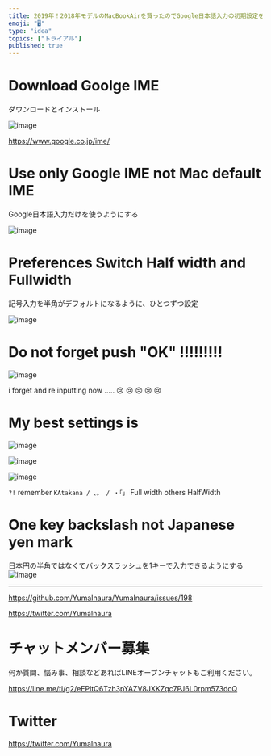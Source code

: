```yaml
---
title: 2019年！2018年モデルのMacBookAirを買ったのでGoogle日本語入力の初期設定をする
emoji: "🖥"
type: "idea"
topics: ["トライアル"]
published: true
---
```



# Download Goolge IME

ダウンロードとインストール

![image](https://user-images.githubusercontent.com/13635059/50619484-cccdbb00-0f3c-11e9-9394-b5cf0486b66e.png)

https://www.google.co.jp/ime/

# Use only Google IME not Mac default IME

Google日本語入力だけを使うようにする

![image](https://user-images.githubusercontent.com/13635059/50619608-72812a00-0f3d-11e9-89af-203333de532d.png)


# Preferences Switch Half width and Fullwidth

記号入力を半角がデフォルトになるように、ひとつずつ設定

![image](https://user-images.githubusercontent.com/13635059/50619478-c3dce980-0f3c-11e9-8ff8-43c8acc89dfe.png)

# Do not forget push "OK" !!!!!!!!!

![image](https://user-images.githubusercontent.com/13635059/50619713-27b3e200-0f3e-11e9-94b0-22c6475b6779.png)

i forget and re inputting now ..... 😢 😢 😢 😢 😢 

# My best settings is 

![image](https://user-images.githubusercontent.com/13635059/50619518-f555b500-0f3c-11e9-8e91-6ec7045d7a99.png)

![image](https://user-images.githubusercontent.com/13635059/50619520-fab2ff80-0f3c-11e9-9689-5cd995d08dd9.png)

![image](https://user-images.githubusercontent.com/13635059/50619528-0272a400-0f3d-11e9-9c59-814a092ca33e.png)

`?!` remember
`KAtakana / 、。 / ・「」` Full width
others HalfWidth


# One key backslash not Japanese yen mark

日本円の半角ではなくてバックスラッシュを1キーで入力できるようにする
![image](https://user-images.githubusercontent.com/13635059/50619631-a0666e80-0f3d-11e9-8ba3-2af66012fce0.png)

---

https://github.com/YumaInaura/YumaInaura/issues/198

https://twitter.com/YumaInaura








<!-- Update From Qiita API -->

# チャットメンバー募集


何か質問、悩み事、相談などあればLINEオープンチャットもご利用ください。

https://line.me/ti/g2/eEPltQ6Tzh3pYAZV8JXKZqc7PJ6L0rpm573dcQ





# Twitter


https://twitter.com/YumaInaura


<!-- Update From Qiita API -->


